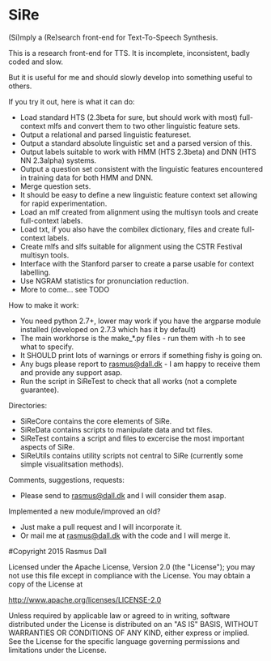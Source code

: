 # SiRe
(Si)mply a (Re)search front-end for Text-To-Speech Synthesis.

This is a research front-end for TTS. It is incomplete, inconsistent, badly coded and slow.

But it is useful for me and should slowly develop into something useful to others.

If you try it out, here is what it can do:

- Load standard HTS (2.3beta for sure, but should work with most) full-context mlfs and convert them to two other linguistic feature sets.
- Output a relational and parsed linguistic featureset.
- Output a standard absolute linguistic set and a parsed version of this.
- Output labels suitable to work with HMM (HTS 2.3beta) and DNN (HTS NN 2.3alpha) systems.
- Output a question set consistent with the linguistic features encountered in training data for both HMM and DNN.
- Merge question sets.
- It should be easy to define a new linguistic feature context set allowing for rapid experimentation.
- Load an mlf created from alignment using the multisyn tools and create full-context labels.
- Load txt, if you also have the combilex dictionary, files and create full-context labels.
- Create mlfs and slfs suitable for alignment using the CSTR Festival multisyn tools.
- Interface with the Stanford parser to create a parse usable for context labelling.
- Use NGRAM statistics for pronunciation reduction.
- More to come... see TODO

How to make it work:
- You need python 2.7+, lower may work if you have the argparse module installed (developed on 2.7.3 which has it by default)
- The main workhorse is the make_*.py files - run them with -h to see what to specify.
- It SHOULD print lots of warnings or errors if something fishy is going on.
- Any bugs please report to rasmus@dall.dk - I am happy to receive them and provide any support asap.
- Run the script in SiReTest to check that all works (not a complete guarantee).

Directories:
- SiReCore contains the core elements of SiRe.
- SiReData contains scripts to manipulate data and txt files.
- SiReTest contains a script and files to excercise the most important aspects of SiRe.
- SiReUtils contains utility scripts not central to SiRe (currently some simple visualitsation methods).

Comments, suggestions, requests:
- Please send to rasmus@dall.dk and I will consider them asap.

Implemented a new module/improved an old?
- Just make a pull request and I will incorporate it.
- Or mail me at rasmus@dall.dk with the code and I will merge it.


#Copyright 2015 Rasmus Dall

Licensed under the Apache License, Version 2.0 (the "License");
you may not use this file except in compliance with the License.
You may obtain a copy of the License at

http://www.apache.org/licenses/LICENSE-2.0

Unless required by applicable law or agreed to in writing, software
distributed under the License is distributed on an "AS IS" BASIS,
WITHOUT WARRANTIES OR CONDITIONS OF ANY KIND, either express or implied.
See the License for the specific language governing permissions and
limitations under the License.
